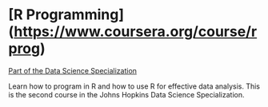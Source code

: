 [R Programming] (https://www.coursera.org/course/rprog)
====

[Part of the Data Science Specialization](https://www.coursera.org/specialization/jhudatascience/1?utm_medium=courseDescripTop)

Learn how to program in R and how to use R for effective data analysis. 
This is the second course in the Johns Hopkins Data Science Specialization.
